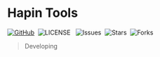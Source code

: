 # Hapin Tools

[![GitHub](https://img.shields.io/badge/GtHub-hapin--tools-lightgrey)](https://github.com/ha-pin/hapin-tools)&nbsp;
![LICENSE](https://img.shields.io/github/license/ha-pin/hapin-tools) &nbsp;
![Issues](https://img.shields.io/github/issues/ha-pin/hapin-tools)&nbsp;
![Stars](https://img.shields.io/github/stars/ha-pin/hapin-tools)&nbsp;
![Forks](https://img.shields.io/github/forks/ha-pin/hapin-tools)

> Developing
